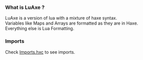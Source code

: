 ### What is LuAxe ?
LuAxe is a version of lua with a mixture of haxe syntax.<br>
Variables like Maps and Arrays are formatted as they are in Haxe.<br>
Everything else is Lua Formatting.
<!--## Scripts
`data/scripts/song/` - For scripts that will run in every song <br>
`data/scripts/global/` - For scripts that run in every state<br>
`data/states/` - For state specific scripts <br> 
`data/songs/songID/scripts/` - For song specific scripts<br>-->
### Imports
Check [Imports.hxc](https://github.com/NebulaStellaNova/Nova-LuAxe-Parser/blob/main/scripts/modules/Imports.hxc) to see imports.

